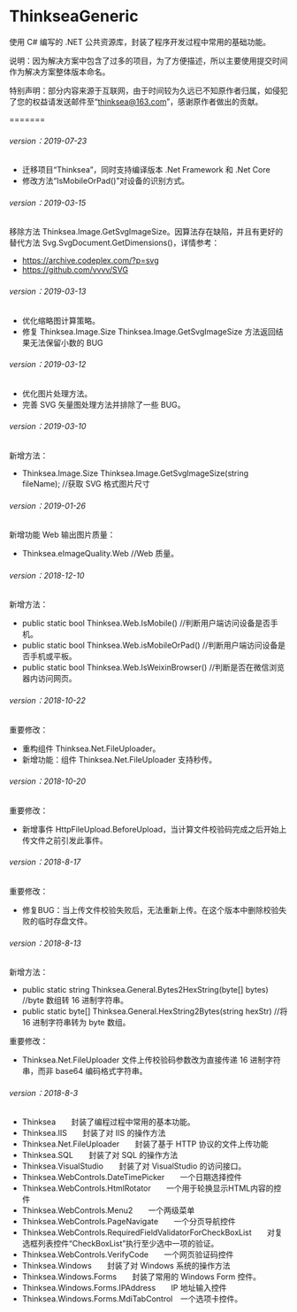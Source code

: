# ThinkseaGeneric
使用 C# 编写的 .NET 公共资源库，封装了程序开发过程中常用的基础功能。

说明：因为解决方案中包含了过多的项目，为了方便描述，所以主要使用提交时间作为解决方案整体版本命名。

特别声明：部分内容来源于互联网，由于时间较为久远已不知原作者归属，如侵犯了您的权益请发送邮件至“thinksea@163.com”，感谢原作者做出的贡献。

=======
###### version：2019-07-23

+ 迁移项目“Thinksea”，同时支持编译版本 .Net Framework 和 .Net Core
+ 修改方法“IsMobileOrPad()”对设备的识别方式。

###### version：2019-03-15

移除方法 Thinksea.Image.GetSvgImageSize。因算法存在缺陷，并且有更好的替代方法 Svg.SvgDocument.GetDimensions()，详情参考：
+ https://archive.codeplex.com/?p=svg
+ https://github.com/vvvv/SVG

###### version：2019-03-13

+ 优化缩略图计算策略。
+ 修复 Thinksea.Image.Size Thinksea.Image.GetSvgImageSize 方法返回结果无法保留小数的 BUG

###### version：2019-03-12

+ 优化图片处理方法。
+ 完善 SVG 矢量图处理方法并排除了一些 BUG。

###### version：2019-03-10

新增方法：
+ Thinksea.Image.Size Thinksea.Image.GetSvgImageSize(string fileName); //获取 SVG 格式图片尺寸

###### version：2019-01-26

新增功能 Web 输出图片质量：
+ Thinksea.eImageQuality.Web //Web 质量。

###### version：2018-12-10

新增方法：
+ public static bool Thinksea.Web.IsMobile() //判断用户端访问设备是否手机。
+ public static bool Thinksea.Web.isMobileOrPad() //判断用户端访问设备是否手机或平板。
+ public static bool Thinksea.Web.IsWeixinBrowser() //判断是否在微信浏览器内访问网页。

###### version：2018-10-22

重要修改：
+ 重构组件 Thinksea.Net.FileUploader。
+ 新增功能：组件 Thinksea.Net.FileUploader 支持秒传。

###### version：2018-10-20

重要修改：
+ 新增事件 HttpFileUpload.BeforeUpload，当计算文件校验码完成之后开始上传文件之前引发此事件。

###### version：2018-8-17

重要修改：
+ 修复BUG：当上传文件校验失败后，无法重新上传。在这个版本中删除校验失败的临时存盘文件。

###### version：2018-8-13

新增方法：
+ public static string Thinksea.General.Bytes2HexString(byte[] bytes) //byte 数组转 16 进制字符串。
+ public static byte[] Thinksea.General.HexString2Bytes(string hexStr) //将 16 进制字符串转为 byte 数组。

重要修改：
+ Thinksea.Net.FileUploader 文件上传校验码参数改为直接传递 16 进制字符串，而非  base64 编码格式字符串。

###### version：2018-8-3

+ Thinksea　　封装了编程过程中常用的基本功能。
+ Thinksea.IIS　　封装了对 IIS 的操作方法
+ Thinksea.Net.FileUploader　　封装了基于 HTTP 协议的文件上传功能
+ Thinksea.SQL　　封装了对 SQL 的操作方法
+ Thinksea.VisualStudio　　封装了对 VisualStudio 的访问接口。
+ Thinksea.WebControls.DateTimePicker　　一个日期选择控件
+ Thinksea.WebControls.HtmlRotator　　一个用于轮换显示HTML内容的控件
+ Thinksea.WebControls.Menu2　　一个两级菜单
+ Thinksea.WebControls.PageNavigate　　一个分页导航控件
+ Thinksea.WebControls.RequiredFieldValidatorForCheckBoxList　　对复选框列表控件“CheckBoxList”执行至少选中一项的验证。
+ Thinksea.WebControls.VerifyCode　　一个网页验证码控件
+ Thinksea.Windows　　封装了对 Windows 系统的操作方法
+ Thinksea.Windows.Forms　　封装了常用的 Windows Form 控件。
+ Thinksea.Windows.Forms.IPAddress　　IP 地址输入控件
+ Thinksea.Windows.Forms.MdiTabControl　一个选项卡控件。
